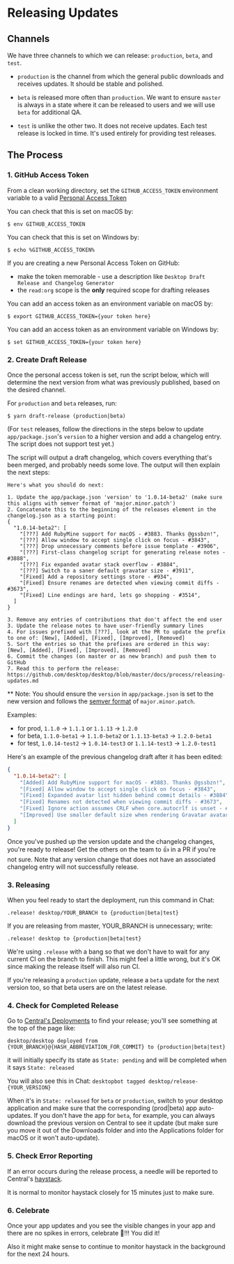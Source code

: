 # Releasing Updates

## Channels

We have three channels to which we can release: `production`, `beta`, and `test`.

- `production` is the channel from which the general public downloads and receives updates. It should be stable and polished.

- `beta` is released more often than `production`. We want to ensure `master` is always in a state where it can be released to users and we will use `beta` for additional QA.

- `test` is unlike the other two. It does not receive updates. Each test release is locked in time. It's used entirely for providing test releases.

## The Process

### 1. GitHub Access Token

From a clean working directory, set the `GITHUB_ACCESS_TOKEN` environment variable to a valid [Personal Access Token](https://help.github.com/articles/creating-a-personal-access-token-for-the-command-line/) 

You can check that this is set on macOS by:
```shellsession
$ env GITHUB_ACCESS_TOKEN
```

You can check that this is set on Windows by:
```shellsession
$ echo %GITHUB_ACCESS_TOKEN%
```

If you are creating a new Personal Access Token on GitHub:
* make the token memorable - use a description like `Desktop Draft Release and Changelog Generator`
* the `read:org` scope is the **only** required scope for drafting releases

You can add an access token as an environment variable on macOS by: 
```shellsession
$ export GITHUB_ACCESS_TOKEN={your token here}
```

You can add an access token as an environment variable on Windows by: 
```shellsession
$ set GITHUB_ACCESS_TOKEN={your token here}
```

### 2. Create Draft Release

Once the personal access token is set, run the script below, which will determine the next version from what was previously published, based on the desired channel.

For `production` and `beta` releases, run:

```shellsession
$ yarn draft-release (production|beta)
```

(For `test` releases, follow the directions in the steps below to update `app/package.json`'s `version` to a higher version and add a changelog entry. The script does not support test yet.)

The script will output a draft changelog, which covers everything that's been merged, and probably needs some love.
The output will then explain the next steps:

```shellsession
Here's what you should do next:

1. Update the app/package.json 'version' to '1.0.14-beta2' (make sure this aligns with semver format of 'major.minor.patch')
2. Concatenate this to the beginning of the releases element in the changelog.json as a starting point:
{
  "1.0.14-beta2": [
    "[???] Add RubyMine support for macOS - #3883. Thanks @gssbzn!",
    "[???] Allow window to accept single click on focus - #3843",
    "[???] Drop unnecessary comments before issue template - #3906",
    "[???] First-class changelog script for generating release notes - #3888",
    "[???] Fix expanded avatar stack overflow - #3884",
    "[???] Switch to a saner default gravatar size - #3911",
    "[Fixed] Add a repository settings store - #934",
    "[Fixed] Ensure renames are detected when viewing commit diffs - #3673",
    "[Fixed] Line endings are hard, lets go shopping - #3514",
  ]
}

3. Remove any entries of contributions that don't affect the end user
3. Update the release notes to have user-friendly summary lines
4. For issues prefixed with [???], look at the PR to update the prefix to one of: [New], [Added], [Fixed], [Improved], [Removed]
5. Sort the entries so that the prefixes are ordered in this way: [New], [Added], [Fixed], [Improved], [Removed]
6. Commit the changes (on master or as new branch) and push them to GitHub
7. Read this to perform the release: https://github.com/desktop/desktop/blob/master/docs/process/releasing-updates.md
```

** Note: You should ensure the `version` in `app/package.json` is set to the new version and follows the [semver format](https://semver.org/) of `major.minor.patch`. 

Examples:
* for prod, `1.1.0` -> `1.1.1` or `1.1.13` -> `1.2.0` 
* for beta, `1.1.0-beta1` -> `1.1.0-beta2` or `1.1.13-beta3` -> `1.2.0-beta1`
* for test, `1.0.14-test2` -> `1.0.14-test3` or `1.1.14-test3` -> `1.2.0-test1`

Here's an example of the previous changelog draft after it has been edited:

```json
{
  "1.0.14-beta2": [
    "[Added] Add RubyMine support for macOS - #3883. Thanks @gssbzn!",
    "[Fixed] Allow window to accept single click on focus - #3843",
    "[Fixed] Expanded avatar list hidden behind commit details - #3884",
    "[Fixed] Renames not detected when viewing commit diffs - #3673",
    "[Fixed] Ignore action assumes CRLF when core.autocrlf is unset - #3514",
    "[Improved] Use smaller default size when rendering Gravatar avatars - #3911",
  ]
}
```

Once you've pushed up the version update and the changelog changes, you're ready to release! Get the others on the team to :thumbsup: in a PR if you're not sure. Note that any version change that does not have an associated changelog entry will not successfully release.

### 3. Releasing

When you feel ready to start the deployment, run this command in Chat:

```
.release! desktop/YOUR_BRANCH to {production|beta|test}
```

If you are releasing from master, YOUR_BRANCH is unnecessary; write:
```
.release! desktop to {production|beta|test}
``` 

We're using `.release` with a bang so that we don't have to wait for any current CI on the branch to finish. This might feel a little wrong, but it's OK since making the release itself will also run CI.

If you're releasing a `production` update, release a `beta` update for the next version too, so that beta users are on the latest release.

### 4. Check for Completed Release

Go to [Central's Deployments](https://central.github.com/deployments) to find your release; you'll see something at the top of the page like:
```
desktop/desktop deployed from {YOUR_BRANCH}@{HASH_ABBREVIATION_FOR_COMMIT} to {production|beta|test}
```
it will initially specify its state as `State: pending` and will be completed when it says `State: released`

You will also see this in Chat:
`desktopbot tagged desktop/release-{YOUR_VERSION}`
  
When it's in `State: released` for `beta` or `production`, switch to your desktop application and make sure that the corresponding (prod|beta) app auto-updates.
If you don't have the app for `beta`, for example, you can always download the previous version on Central to see it update (but make sure you move it out of the Downloads folder and into the Applications folder for macOS or it won't auto-update).

### 5. Check Error Reporting

If an error occurs during the release process, a needle will be reported to Central's [haystack](https://haystack.githubapp.com/central).

It is normal to monitor haystack closely for 15 minutes just to make sure.

### 6. Celebrate

Once your app updates and you see the visible changes in your app and there are no spikes in errors, celebrate 🎉!!! You did it!

Also it might make sense to continue to monitor haystack in the background for the next 24 hours.